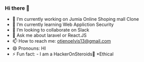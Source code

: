 ### Hi there 👋

- 🔭 I’m currently working on Jumia Online Shoping mall Clone
- 🌱 I’m currently learning Web Appliction Security
- 👯 I’m looking to collaborate on Slack
- 💬 Ask me about laravel or React.JS 
- 📫 How to reach me: otienoelvis13@gmail.com
- 😄 Pronouns: HI
- ⚡ Fun fact: - I am a HackerOnSteroids👻 *Ethical



